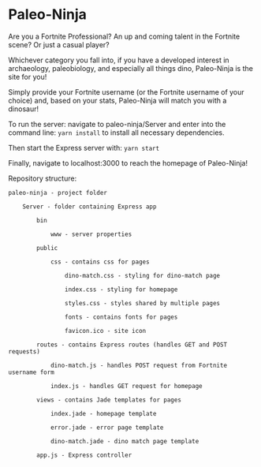 # Paleo-Ninja

Are you a Fortnite Professional? An up and coming talent in the Fortnite scene? Or just a casual player?

Whichever category you fall into, if you have a developed interest in archaeology, paleobiology, and especially all things dino, Paleo-Ninja is the site for you!

Simply provide your Fortnite username (or the Fortnite username of your choice) and, based on your stats, Paleo-Ninja will match you with a dinosaur!

To run the server: navigate to paleo-ninja/Server and enter into the command line:
`yarn install`
to install all necessary dependencies.

Then start the Express server with:
`yarn start`

Finally, navigate to localhost:3000 to reach the homepage of Paleo-Ninja!

Repository structure:

    paleo-ninja - project folder

        Server - folder containing Express app
    
            bin
        
                www - server properties
            
            public
        
                css - contains css for pages
            
                    dino-match.css - styling for dino-match page
                
                    index.css - styling for homepage
                
                    styles.css - styles shared by multiple pages
                
                    fonts - contains fonts for pages
                
                    favicon.ico - site icon
                
            routes - contains Express routes (handles GET and POST requests)
        
                dino-match.js - handles POST request from Fortnite username form
            
                index.js - handles GET request for homepage
            
            views - contains Jade templates for pages
        
                index.jade - homepage template
            
                error.jade - error page template
            
                dino-match.jade - dino match page template
            
            app.js - Express controller
        
    

